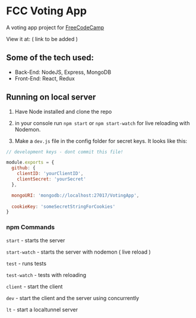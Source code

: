 # FCC Voting App
A voting app project for [FreeCodeCamp](https://www.freecodecamp.org/)

View it at: ( link to be added )

## Some of the tech used:
* Back-End: NodeJS, Express, MongoDB
* Front-End: React, Redux

## Running on local server
1. Have Node installed and clone the repo

2. in your console run `npm start` or `npm start-watch` for live reloading with Nodemon.

3. Make a `dev.js` file in the config folder for secret keys. It looks like this:

```js
// development keys - dont commit this file!

module.exports = {
  github: {
    clientID: 'yourClientID',
    clientSecret: 'yourSecret'
  },

  mongoURI: 'mongodb://localhost:27017/VotingApp',
  
  cookieKey: 'someSecretStringForCookies'
}

```

### npm Commands
  `start` - starts the server

  `start-watch` - starts the server with nodemon ( live reload )

  `test` - runs tests

  `test-watch` - tests with reloading

  `client` - start the client

  `dev` - start the client and the server using concurrently
  
  `lt` - start a localtunnel server

